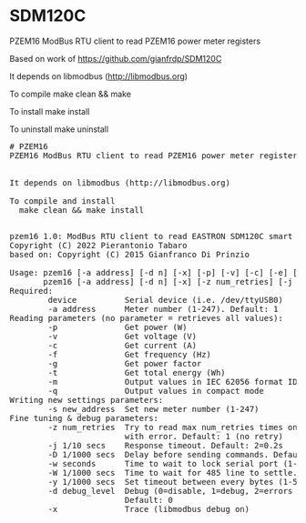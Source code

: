 # SDM120C
PZEM16 ModBus RTU client to read PZEM16 power meter registers

Based on work of https://github.com/gianfrdp/SDM120C

It depends on libmodbus (http://libmodbus.org)

To compile
  make clean && make

To install
  make install

To uninstall
  make uninstall

<PRE>
# PZEM16
PZEM16 ModBus RTU client to read PZEM16 power meter registers


It depends on libmodbus (http://libmodbus.org)

To compile and install
  make clean && make install

<PRE>
pzem16 1.0: ModBus RTU client to read EASTRON SDM120C smart mini power meter registers
Copyright (C) 2022 Pierantonio Tabaro <toni.tabaro@google.com>
based on: Copyright (C) 2015 Gianfranco Di Prinzio <gianfrdp@inwind.it>

Usage: pzem16 [-a address] [-d n] [-x] [-p] [-v] [-c] [-e] [-i] [-t] [-f] [-g] [[-m]|[-q]] [-z num_retries] [-j seconds] [-w seconds] device
       pzem16 [-a address] [-d n] [-x] [-z num_retries] [-j seconds] [-w seconds] -s new_address device
Required:
        device          Serial device (i.e. /dev/ttyUSB0)
        -a address      Meter number (1-247). Default: 1
Reading parameters (no parameter = retrieves all values):
        -p              Get power (W)
        -v              Get voltage (V)
        -c              Get current (A)
        -f              Get frequency (Hz)
        -g              Get power factor
        -t              Get total energy (Wh)
        -m              Output values in IEC 62056 format ID(VALUE*UNIT)
        -q              Output values in compact mode
Writing new settings parameters:
        -s new_address  Set new meter number (1-247)
Fine tuning & debug parameters:
        -z num_retries  Try to read max num_retries times on bus before exiting
                        with error. Default: 1 (no retry)
        -j 1/10 secs    Response timeout. Default: 2=0.2s
        -D 1/1000 secs  Delay before sending commands. Default: 0ms
        -w seconds      Time to wait to lock serial port (1-30s). Default: 0s
        -W 1/1000 secs  Time to wait for 485 line to settle. Default: 0ms
        -y 1/1000 secs  Set timeout between every bytes (1-500). Default: disabled
        -d debug_level  Debug (0=disable, 1=debug, 2=errors to syslog, 3=both)
                        Default: 0
        -x              Trace (libmodbus debug on)</PRE>

